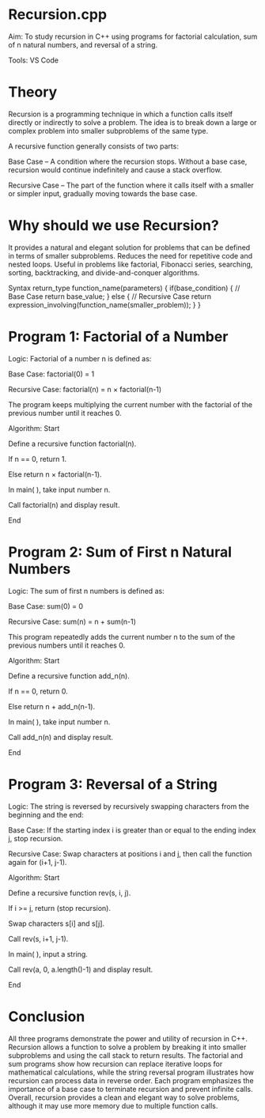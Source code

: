 # Recursion.cpp
Aim: To study recursion in C++ using programs for factorial calculation, sum of n natural numbers, and reversal of a string.

Tools: VS Code

# Theory
Recursion is a programming technique in which a function calls itself directly or indirectly to solve a problem. The idea is to break down a large or complex problem into smaller subproblems of the same type.

A recursive function generally consists of two parts:

Base Case – A condition where the recursion stops. Without a base case, recursion would continue indefinitely and cause a stack overflow.

Recursive Case – The part of the function where it calls itself with a smaller or simpler input, gradually moving towards the base case.

# Why should we use Recursion?
It provides a natural and elegant solution for problems that can be defined in terms of smaller subproblems. Reduces the need for repetitive code and nested loops. Useful in problems like factorial, Fibonacci series, searching, sorting, backtracking, and divide-and-conquer algorithms.

Syntax
return_type function_name(parameters) {
    if(base_condition) {
        // Base Case
        return base_value;
    }
    else {
        // Recursive Case
        return expression_involving(function_name(smaller_problem));
    }
}
# Program 1: Factorial of a Number
Logic:
Factorial of a number n is defined as:

Base Case: factorial(0) = 1

Recursive Case: factorial(n) = n × factorial(n-1)

The program keeps multiplying the current number with the factorial of the previous number until it reaches 0.

Algorithm:
Start

Define a recursive function factorial(n).

If n == 0, return 1.

Else return n × factorial(n-1).

In main( ), take input number n.

Call factorial(n) and display result.

End

# Program 2: Sum of First n Natural Numbers
Logic:
The sum of first n numbers is defined as:

Base Case: sum(0) = 0

Recursive Case: sum(n) = n + sum(n-1)

This program repeatedly adds the current number n to the sum of the previous numbers until it reaches 0.

Algorithm:
Start

Define a recursive function add_n(n).

If n == 0, return 0.

Else return n + add_n(n-1).

In main( ), take input number n.

Call add_n(n) and display result.

End

# Program 3: Reversal of a String
Logic:
The string is reversed by recursively swapping characters from the beginning and the end:

Base Case: If the starting index i is greater than or equal to the ending index j, stop recursion.

Recursive Case: Swap characters at positions i and j, then call the function again for (i+1, j-1).

Algorithm:
Start

Define a recursive function rev(s, i, j).

If i >= j, return (stop recursion).

Swap characters s[i] and s[j].

Call rev(s, i+1, j-1).

In main( ), input a string.

Call rev(a, 0, a.length()-1) and display result.

End

# Conclusion
All three programs demonstrate the power and utility of recursion in C++. Recursion allows a function to solve a problem by breaking it into smaller subproblems and using the call stack to return results. The factorial and sum programs show how recursion can replace iterative loops for mathematical calculations, while the string reversal program illustrates how recursion can process data in reverse order. Each program emphasizes the importance of a base case to terminate recursion and prevent infinite calls. Overall, recursion provides a clean and elegant way to solve problems, although it may use more memory due to multiple function calls.
